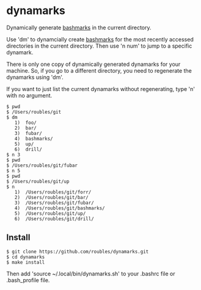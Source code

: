 # dynamarks

Dynamically generate [bashmarks](https://github.com/huyng/bashmarks) in the current directory. 

Use 'dm' to dynamcially create [bashmarks](https://github.com/huyng/bashmarks) for the most recently accessed directories in the current directory. Then use 'n num' to jump to a specific dynamark.

There is only one copy of dynamically generated dynamarks for your machine. So, if you go to a different directory, you need to regenerate the dynamarks using 'dm'.

If you want to just list the current dynamarks without regenerating, type 'n' with no argument.

```
$ pwd
$ /Users/roubles/git
$ dm
   1)  foo/          
   2)  bar/         
   3)  fubar/  
   4)  bashmarks/         
   5)  up/                 
   6)  drill/
$ n 3
$ pwd
$ /Users/roubles/git/fubar
$ n 5
$ pwd
$ /Users/roubles/git/up
$ n
   1)  /Users/roubles/git/forr/
   2)  /Users/roubles/git/bar/
   3)  /Users/roubles/git/fubar/
   4)  /Users/roubles/git/bashmarks/
   5)  /Users/roubles/git/up/
   6)  /Users/roubles/git/drill/
```

## Install

```
$ git clone https://github.com/roubles/dynamarks.git
$ cd dynamarks
$ make install
```

Then add 'source ~/.local/bin/dynamarks.sh' to your .bashrc file or .bash_profile file.
